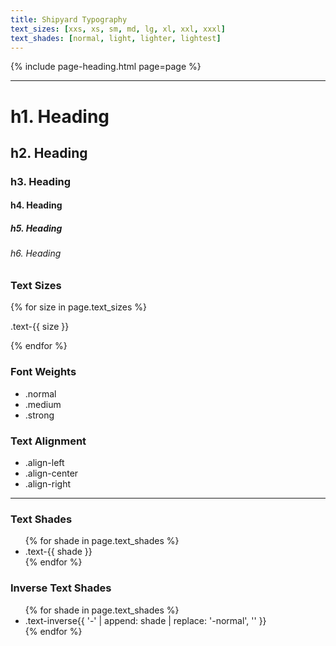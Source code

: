 ```yaml
---
title: Shipyard Typography
text_sizes: [xxs, xs, sm, md, lg, xl, xxl, xxxl]
text_shades: [normal, light, lighter, lightest]
---
```


{% include page-heading.html page=page %}

---

<div class="col-container">
  <div class="col">
    <h1>h1. Heading</h1>
    <h2>h2. Heading</h2>
    <h3>h3. Heading</h3>
    <h4>h4. Heading</h4>
    <h5>h5. Heading</h5>
    <h6>h6. Heading</h6>
  </div>
  <div class="col">
    <h3>Text Sizes</h3>
    {% for size in page.text_sizes %}
      <p class="text-{{ size }}">.text-{{ size }}</p>
    {% endfor %}
  </div>
  <div class="col">
    <h3>Font Weights</h3>
    <ul>
      <li class="normal">.normal</li>
      <li class="medium">.medium</li>
      <li class="strong">.strong</li>
    </ul>
  </div>
  <div class="col">
    <h3>Text Alignment</h3>
    <ul>
      <li class="align-left">.align-left</li>
      <li class="align-center">.align-center</li>
      <li class="align-right">.align-right</li>
    </ul>
  </div>
</div>

---

<div class="col-container">
  <div class="col">
    <h3>Text Shades</h3>
    <div class="box box-padding margin-top-xs">
      <ul class="list strong">
        {% for shade in page.text_shades %}
          <li class="text-{{ shade }}">.text-{{ shade }}</li>
        {% endfor %}
      </ul>
    </div>
  </div>
  <div class="col">
    <h3>Inverse Text Shades</h3>
    <div class="box-secondary box-padding bg-gray-dark margin-top-xs">
      <ul class="list strong">
        {% for shade in page.text_shades %}
          <li class="text-inverse{{ '-' | append: shade | replace: '-normal', '' }}">
            .text-inverse{{ '-' | append: shade | replace: '-normal', '' }}
          </li>
        {% endfor %}
      </ul>
    </div>
  </div>
</div>
